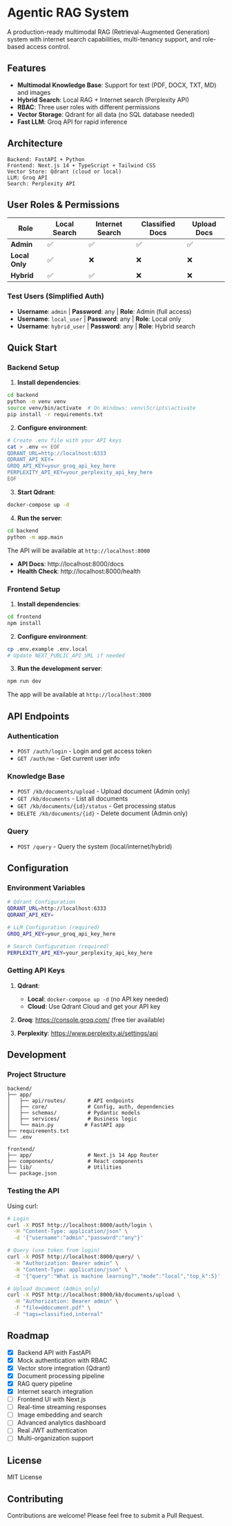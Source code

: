 # Agentic RAG System

A production-ready multimodal RAG (Retrieval-Augmented Generation) system with internet search capabilities, multi-tenancy support, and role-based access control.

## Features

- **Multimodal Knowledge Base**: Support for text (PDF, DOCX, TXT, MD) and images
- **Hybrid Search**: Local RAG + Internet search (Perplexity API)
- **RBAC**: Three user roles with different permissions
- **Vector Storage**: Qdrant for all data (no SQL database needed)
- **Fast LLM**: Groq API for rapid inference

## Architecture

```
Backend: FastAPI + Python
Frontend: Next.js 14 + TypeScript + Tailwind CSS
Vector Store: Qdrant (cloud or local)
LLM: Groq API
Search: Perplexity API
```

## User Roles & Permissions

| Role | Local Search | Internet Search | Classified Docs | Upload Docs |
|------|-------------|-----------------|-----------------|-------------|
| **Admin** | ✅ | ✅ | ✅ | ✅ |
| **Local Only** | ✅ | ❌ | ❌ | ❌ |
| **Hybrid** | ✅ | ✅ | ❌ | ❌ |

### Test Users (Simplified Auth)

- **Username**: `admin` | **Password**: any | **Role**: Admin (full access)
- **Username**: `local_user` | **Password**: any | **Role**: Local only
- **Username**: `hybrid_user` | **Password**: any | **Role**: Hybrid search

## Quick Start

### Backend Setup

1. **Install dependencies**:
```bash
cd backend
python -m venv venv
source venv/bin/activate  # On Windows: venv\Scripts\activate
pip install -r requirements.txt
```

2. **Configure environment**:
```bash
# Create .env file with your API keys
cat > .env << EOF
QDRANT_URL=http://localhost:6333
QDRANT_API_KEY=
GROQ_API_KEY=your_groq_api_key_here
PERPLEXITY_API_KEY=your_perplexity_api_key_here
EOF
```

3. **Start Qdrant**:
```bash
docker-compose up -d
```

4. **Run the server**:
```bash
cd backend
python -m app.main
```

The API will be available at `http://localhost:8000`
- **API Docs**: http://localhost:8000/docs
- **Health Check**: http://localhost:8000/health

### Frontend Setup

1. **Install dependencies**:
```bash
cd frontend
npm install
```

2. **Configure environment**:
```bash
cp .env.example .env.local
# Update NEXT_PUBLIC_API_URL if needed
```

3. **Run the development server**:
```bash
npm run dev
```

The app will be available at `http://localhost:3000`

## API Endpoints

### Authentication
- `POST /auth/login` - Login and get access token
- `GET /auth/me` - Get current user info

### Knowledge Base
- `POST /kb/documents/upload` - Upload document (Admin only)
- `GET /kb/documents` - List all documents
- `GET /kb/documents/{id}/status` - Get processing status
- `DELETE /kb/documents/{id}` - Delete document (Admin only)

### Query
- `POST /query` - Query the system (local/internet/hybrid)

## Configuration

### Environment Variables

```bash
# Qdrant Configuration
QDRANT_URL=http://localhost:6333
QDRANT_API_KEY=

# LLM Configuration (required)
GROQ_API_KEY=your_groq_api_key_here

# Search Configuration (required)
PERPLEXITY_API_KEY=your_perplexity_api_key_here
```

### Getting API Keys

1. **Qdrant**:
   - **Local**: `docker-compose up -d` (no API key needed)
   - **Cloud**: Use Qdrant Cloud and get your API key

2. **Groq**: https://console.groq.com/ (free tier available)

3. **Perplexity**: https://www.perplexity.ai/settings/api

## Development

### Project Structure

```
backend/
├── app/
│   ├── api/routes/       # API endpoints
│   ├── core/             # Config, auth, dependencies
│   ├── schemas/          # Pydantic models
│   ├── services/         # Business logic
│   └── main.py          # FastAPI app
├── requirements.txt
└── .env

frontend/
├── app/                  # Next.js 14 App Router
├── components/           # React components
├── lib/                  # Utilities
└── package.json
```

### Testing the API

Using curl:

```bash
# Login
curl -X POST http://localhost:8000/auth/login \
  -H "Content-Type: application/json" \
  -d '{"username":"admin","password":"any"}'

# Query (use token from login)
curl -X POST http://localhost:8000/query/ \
  -H "Authorization: Bearer admin" \
  -H "Content-Type: application/json" \
  -d '{"query":"What is machine learning?","mode":"local","top_k":5}'

# Upload document (Admin only)
curl -X POST http://localhost:8000/kb/documents/upload \
  -H "Authorization: Bearer admin" \
  -F "file=@document.pdf" \
  -F "tags=classified,internal"
```

## Roadmap

- [x] Backend API with FastAPI
- [x] Mock authentication with RBAC
- [x] Vector store integration (Qdrant)
- [x] Document processing pipeline
- [x] RAG query pipeline
- [x] Internet search integration
- [ ] Frontend UI with Next.js
- [ ] Real-time streaming responses
- [ ] Image embedding and search
- [ ] Advanced analytics dashboard
- [ ] Real JWT authentication
- [ ] Multi-organization support

## License

MIT License

## Contributing

Contributions are welcome! Please feel free to submit a Pull Request.


